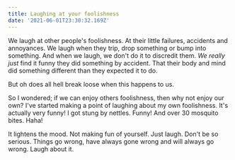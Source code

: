 ```yaml
---
title: Laughing at your foolishness
date: '2021-06-01T23:30:32.169Z'
---
```


We laugh at other people's foolishness. At their little failures, accidents and annoyances. We laugh when they trip, drop something or bump into something. And when we laugh, we don't do it to discredit them. _We really just_ find it funny they did something by accident. That their body and mind did something different than they expected it to do.

But oh does all hell break loose when this happens to us.

So I wondered; if we can enjoy others foolishness, then why not enjoy our own? I've started making a point of laughing about my own foolishness. It's actually very funny! I got stung by nettles. Funny! And over 30 mosquito bites. Haha!

It lightens the mood. Not making fun of yourself. Just laugh. Don't be so serious. Things go wrong, have always gone wrong and will always go wrong. Laugh about it.
